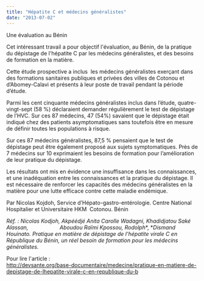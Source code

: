 ```yaml
---
title: "Hépatite C et médecins généralistes"
date: "2013-07-02"
---
```


Une évaluation au Bénin 

Cet intéressant travail a pour objectif l'évaluation, au Bénin, de la pratique du dépistage de l'hépatite C par les médecins généralistes, et des besoins de formation en la matière.

Cette étude prospective a inclus  les médecins généralistes exerçant dans des formations sanitaires publiques et privées des villes de Cotonou et d’Abomey-Calavi et présents à leur poste de travail pendant la période d’étude.

Parmi les cent cinquante médecins généralistes inclus dans l’étude, quatre-vingt-sept (58 %) déclaraient demander régulièrement le test de dépistage de l’HVC. Sur ces 87 médecins, 47 (54%) savaient que le dépistage était indiqué chez des patients asymptomatiques sans toutefois être en mesure de définir toutes les populations à risque.

Sur ces 87 médecins généralistes, 87,5 % pensaient que le test de dépistage peut être également proposé aux sujets symptomatiques. Près de 7 médecins sur 10 exprimaient les besoins de formation pour l’amélioration de leur pratique du dépistage.

Les résultats ont mis en évidence une insuffisance dans les connaissances, et une inadéquation entre les connaissances et la pratique du dépistage. Il est nécessaire de renforcer les capacités des médecins généralistes en la matière pour une lutte efficace contre cette maladie endémique.

Par Nicolas Kojdoh, Service d’Hépato-gastro-entérologie. Centre National Hospitalier et Universitaire HKM  Cotonou. Bénin

*Réf. : Nicolas Kodjoh, Akpéédjé Anita Carolle Wadagni, Khadidjatou Saké Alassan,                     Aboudou Raïmi Kpossou, Rodolph**, **Dismand Houinato. Pratique en matière de dépistage de l'hépatite virale C en République du Bénin, un réel besoin de formation pour les médecins généralistes.*

Pour lire l'article :   
[<http://devsante.org/base-documentaire/medecine/pratique-en-matiere-de-depistage-de-lhepatite-virale-c-en-republique-du-b>](http://devsante.org/base-documentaire/medecine/pratique-en-matiere-de-depistage-de-lhepatite-virale-c-en-republique-du-b)
